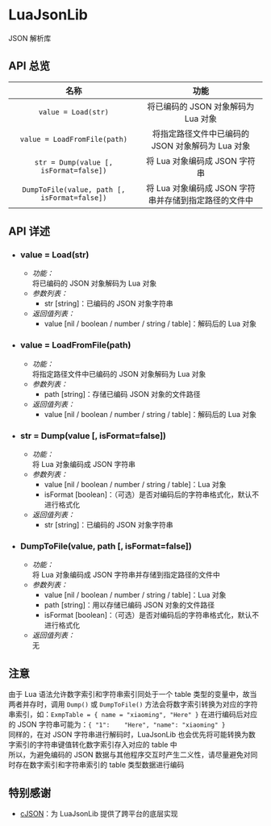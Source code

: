 # LuaJsonLib

JSON 解析库

## API 总览

|         名称         |                         功能                          |
|:--------------------:|:-----------------------------------------------------:|
|     `value = Load(str)`      |          将已编码的 JSON 对象解码为 Lua 对象          |
| `value = LoadFromFile(path)` |   将指定路径文件中已编码的 JSON 对象解码为 Lua 对象   |
|     `str = Dump(value [, isFormat=false])`      |             将 Lua 对象编码成 JSON 字符串             |
|  `DumpToFile(value, path [, isFormat=false])`  | 将 Lua 对象编码成 JSON 字符串并存储到指定路径的文件中 |

## API 详述

+ ### value = Load(str) 
    - *功能：*  
        将已编码的 JSON 对象解码为 Lua 对象
    - *参数列表：*  
        * str [string]：已编码的 JSON 对象字符串
    - *返回值列表：*  
        * value [nil / boolean / number / string / table]：解码后的 Lua 对象

+ ### value = LoadFromFile(path)  
    - *功能：*  
        将指定路径文件中已编码的 JSON 对象解码为 Lua 对象
    - *参数列表：*  
        * path [string]：存储已编码 JSON 对象的文件路径
    - *返回值列表：*  
        * value [nil / boolean / number / string / table]：解码后的 Lua 对象

+ ### str = Dump(value [, isFormat=false])  
    - *功能：*  
        将 Lua 对象编码成 JSON 字符串
    - *参数列表：*  
        * value [nil / boolean / number / string / table]：Lua 对象
        * isFormat [boolean]：（可选）是否对编码后的字符串格式化，默认不进行格式化
    - *返回值列表：*  
        * str [string]：已编码的 JSON 对象字符串

+ ### DumpToFile(value, path [, isFormat=false])  
    - *功能：*  
        将 Lua 对象编码成 JSON 字符串并存储到指定路径的文件中
    - *参数列表：*  
        * value [nil / boolean / number / string / table]：Lua 对象
        * path [string]：用以存储已编码 JSON 对象的文件路径
        * isFormat [boolean]：（可选）是否对编码后的字符串格式化，默认不进行格式化
    - *返回值列表：*  
        无

## 注意

由于 Lua 语法允许数字索引和字符串索引同处于一个 table 类型的变量中，故当两者并存时，调用 `Dump()` 或 `DumpToFile()` 方法会将数字索引转换为对应的字符串索引，如：`ExmpTable = { name = "xiaoming", "Here" }` 在进行编码后对应的 JSON 字符串可能为：`{ "1":	"Here", "name":	"xiaoming" }`  
同样的，在对 JSON 字符串进行解码时，LuaJsonLib 也会优先将可能转换为数字索引的字符串键值转化数字索引存入对应的 table 中  
所以，为避免编码的 JSON 数据与其他程序交互时产生二义性，请尽量避免对同时存在数字索引和字符串索引的 table 类型数据进行编码

## 特别感谢  

+ [cJSON](https://github.com/DaveGamble/cJSON)：为 LuaJsonLib 提供了跨平台的底层实现
